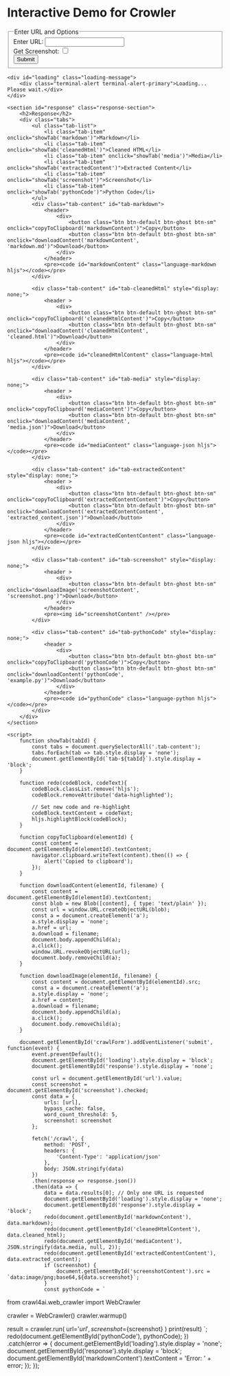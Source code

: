 # Interactive Demo for Crowler
<div id="demo">
    <form id="crawlForm" class="terminal-form">
        <fieldset>
            <legend>Enter URL and Options</legend>
            <div class="form-group">
                <label for="url">Enter URL:</label>
                <input type="text" id="url" name="url" required>
            </div>
            <div class="form-group">
                <label for="screenshot">Get Screenshot:</label>
                <input type="checkbox" id="screenshot" name="screenshot">
            </div>
            <div class="form-group">
                <button class="btn btn-default" type="submit">Submit</button>
            </div>
        </fieldset>
    </form>

    <div id="loading" class="loading-message">
        <div class="terminal-alert terminal-alert-primary">Loading... Please wait.</div>
    </div>

    <section id="response" class="response-section">
        <h2>Response</h2>
        <div class="tabs">
            <ul class="tab-list">
                <li class="tab-item" onclick="showTab('markdown')">Markdown</li>
                <li class="tab-item" onclick="showTab('cleanedHtml')">Cleaned HTML</li>
                <li class="tab-item" onclick="showTab('media')">Media</li>
                <li class="tab-item" onclick="showTab('extractedContent')">Extracted Content</li>
                <li class="tab-item" onclick="showTab('screenshot')">Screenshot</li>
                <li class="tab-item" onclick="showTab('pythonCode')">Python Code</li>
            </ul>
            <div class="tab-content" id="tab-markdown">
                <header>
                    <div>
                        <button class="btn btn-default btn-ghost btn-sm" onclick="copyToClipboard('markdownContent')">Copy</button>
                        <button class="btn btn-default btn-ghost btn-sm" onclick="downloadContent('markdownContent', 'markdown.md')">Download</button>
                    </div>
                </header>
                <pre><code id="markdownContent" class="language-markdown hljs"></code></pre>
            </div>

            <div class="tab-content" id="tab-cleanedHtml" style="display: none;">
                <header >
                    <div>
                        <button class="btn btn-default btn-ghost btn-sm" onclick="copyToClipboard('cleanedHtmlContent')">Copy</button>
                        <button class="btn btn-default btn-ghost btn-sm" onclick="downloadContent('cleanedHtmlContent', 'cleaned.html')">Download</button>
                    </div>
                </header>
                <pre><code id="cleanedHtmlContent" class="language-html hljs"></code></pre>
            </div>

            <div class="tab-content" id="tab-media" style="display: none;">
                <header >
                    <div>
                        <button class="btn btn-default btn-ghost btn-sm" onclick="copyToClipboard('mediaContent')">Copy</button>
                        <button class="btn btn-default btn-ghost btn-sm" onclick="downloadContent('mediaContent', 'media.json')">Download</button>
                    </div>
                </header>
                <pre><code id="mediaContent" class="language-json hljs"></code></pre>
            </div>

            <div class="tab-content" id="tab-extractedContent" style="display: none;">
                <header >
                    <div>
                        <button class="btn btn-default btn-ghost btn-sm" onclick="copyToClipboard('extractedContentContent')">Copy</button>
                        <button class="btn btn-default btn-ghost btn-sm" onclick="downloadContent('extractedContentContent', 'extracted_content.json')">Download</button>
                    </div>
                </header>
                <pre><code id="extractedContentContent" class="language-json hljs"></code></pre>
            </div>

            <div class="tab-content" id="tab-screenshot" style="display: none;">
                <header >
                    <div>
                        <button class="btn btn-default btn-ghost btn-sm" onclick="downloadImage('screenshotContent', 'screenshot.png')">Download</button>
                    </div>
                </header>
                <pre><img id="screenshotContent" /></pre>
            </div>

            <div class="tab-content" id="tab-pythonCode" style="display: none;">
                <header >
                    <div>
                        <button class="btn btn-default btn-ghost btn-sm" onclick="copyToClipboard('pythonCode')">Copy</button>
                        <button class="btn btn-default btn-ghost btn-sm" onclick="downloadContent('pythonCode', 'example.py')">Download</button>
                    </div>
                </header>
                <pre><code id="pythonCode" class="language-python hljs"></code></pre>
            </div>
        </div>
    </section>

    <script>
        function showTab(tabId) {
            const tabs = document.querySelectorAll('.tab-content');
            tabs.forEach(tab => tab.style.display = 'none');
            document.getElementById(`tab-${tabId}`).style.display = 'block';
        }

        function redo(codeBlock, codeText){
            codeBlock.classList.remove('hljs');
            codeBlock.removeAttribute('data-highlighted');

            // Set new code and re-highlight
            codeBlock.textContent = codeText;
            hljs.highlightBlock(codeBlock);
        }

        function copyToClipboard(elementId) {
            const content = document.getElementById(elementId).textContent;
            navigator.clipboard.writeText(content).then(() => {
                alert('Copied to clipboard');
            });
        }

        function downloadContent(elementId, filename) {
            const content = document.getElementById(elementId).textContent;
            const blob = new Blob([content], { type: 'text/plain' });
            const url = window.URL.createObjectURL(blob);
            const a = document.createElement('a');
            a.style.display = 'none';
            a.href = url;
            a.download = filename;
            document.body.appendChild(a);
            a.click();
            window.URL.revokeObjectURL(url);
            document.body.removeChild(a);
        }

        function downloadImage(elementId, filename) {
            const content = document.getElementById(elementId).src;
            const a = document.createElement('a');
            a.style.display = 'none';
            a.href = content;
            a.download = filename;
            document.body.appendChild(a);
            a.click();
            document.body.removeChild(a);
        }

        document.getElementById('crawlForm').addEventListener('submit', function(event) {
            event.preventDefault();
            document.getElementById('loading').style.display = 'block';
            document.getElementById('response').style.display = 'none';

            const url = document.getElementById('url').value;
            const screenshot = document.getElementById('screenshot').checked;
            const data = {
                urls: [url],
                bypass_cache: false,
                word_count_threshold: 5,
                screenshot: screenshot
            };

            fetch('/crawl', {
                method: 'POST',
                headers: {
                    'Content-Type': 'application/json'
                },
                body: JSON.stringify(data)
            })
            .then(response => response.json())
            .then(data => {
                data = data.results[0]; // Only one URL is requested
                document.getElementById('loading').style.display = 'none';
                document.getElementById('response').style.display = 'block';
                redo(document.getElementById('markdownContent'), data.markdown);
                redo(document.getElementById('cleanedHtmlContent'), data.cleaned_html);
                redo(document.getElementById('mediaContent'), JSON.stringify(data.media, null, 2));
                redo(document.getElementById('extractedContentContent'), data.extracted_content);
                if (screenshot) {
                    document.getElementById('screenshotContent').src = `data:image/png;base64,${data.screenshot}`;
                }
                const pythonCode = `
from crawl4ai.web_crawler import WebCrawler

crawler = WebCrawler()
crawler.warmup()

result = crawler.run(
    url='${url}',
    screenshot=${screenshot}
)
print(result)
                `;
                redo(document.getElementById('pythonCode'), pythonCode);
            })
            .catch(error => {
                document.getElementById('loading').style.display = 'none';
                document.getElementById('response').style.display = 'block';
                document.getElementById('markdownContent').textContent = 'Error: ' + error;
            });
        });
    </script>
</div>